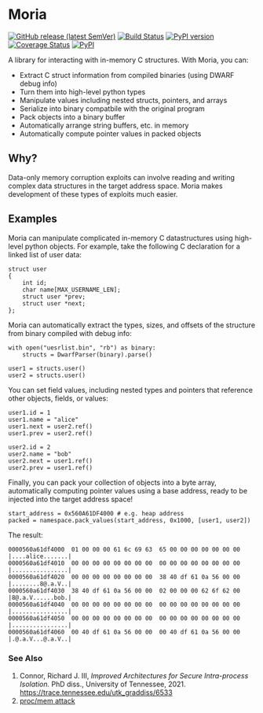 

# Moria
[![GitHub release (latest SemVer)](https://img.shields.io/github/v/release/josconno/moria?sort=semver)](https://github.com/josconno/moria/tree/latest)
[![Build Status](https://github.com/josconno/moria/actions/workflows/python-tests.yml/badge.svg)](https://github.com/josconno/moria/actions/workflows/python-tests.yml)
[![PyPI version](https://badge.fury.io/py/moria.svg)](https://badge.fury.io/py/moria)
[![Coverage Status](https://codecov.io/github/josconno/moria/coverage.svg?branch=main)](https://codecov.io/github/josconno/moria)
[![PyPI](https://img.shields.io/pypi/pyversions/moria.svg?maxAge=2592000)](https://pypi.python.org/pypi/moria)


A library for interacting with in-memory C structures. With Moria, you can:

  - Extract C struct information from compiled binaries (using DWARF debug info)
  - Turn them into high-level python types
  - Manipulate values including nested structs, pointers, and arrays
  - Serialize into binary compatbile with the original program
  - Pack objects into a binary buffer
  - Automatically arrange string buffers, etc. in memory
  - Automatically compute pointer values in packed objects

## Why?

Data-only memory corruption exploits can involve reading and writing complex data structures in the target address space. Moria makes development of these types of exploits much easier. 

## Examples

Moria can manipulate complicated in-memory C datastructures using high-level python objects. For example, take the following C declaration for a linked list of user data:

```
struct user
{
    int id;
    char name[MAX_USERNAME_LEN];
    struct user *prev;
    struct user *next;
};
```

Moria can automatically extract the types, sizes, and offsets of the structure from binary compiled with debug info:

```
with open("uesrlist.bin", "rb") as binary:
    structs = DwarfParser(binary).parse()

user1 = structs.user()
user2 = structs.user()
```

You can set field values, including nested types and pointers that reference other objects, fields, or values:

```
user1.id = 1
user1.name = "alice"
user1.next = user2.ref()
user1.prev = user2.ref()

user2.id = 2
user2.name = "bob"
user2.next = user1.ref()
user2.prev = user1.ref()
```

Finally, you can pack your collection of objects into a byte array, automatically computing pointer values using a base address, ready to be injected into the target address space!

```
start_address = 0x560A61DF4000 # e.g. heap address
packed = namespace.pack_values(start_address, 0x1000, [user1, user2])
```

The result:

```
0000560a61df4000  01 00 00 00 61 6c 69 63  65 00 00 00 00 00 00 00  |....alice.......|
0000560a61df4010  00 00 00 00 00 00 00 00  00 00 00 00 00 00 00 00  |................|
0000560a61df4020  00 00 00 00 00 00 00 00  38 40 df 61 0a 56 00 00  |........8@.a.V..|
0000560a61df4030  38 40 df 61 0a 56 00 00  02 00 00 00 62 6f 62 00  |8@.a.V......bob.|
0000560a61df4040  00 00 00 00 00 00 00 00  00 00 00 00 00 00 00 00  |................|
0000560a61df4050  00 00 00 00 00 00 00 00  00 00 00 00 00 00 00 00  |................|
0000560a61df4060  00 40 df 61 0a 56 00 00  00 40 df 61 0a 56 00 00  |.@.a.V...@.a.V..|
```

### See Also

1. Connor, Richard J. III, *Improved Architectures for Secure Intra-process Isolation.* PhD diss., University of Tennessee, 2021.
https://trace.tennessee.edu/utk_graddiss/6533
2. [proc/mem attack](https://github.com/josconno/proc-mem-attack)
